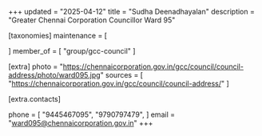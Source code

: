 +++
updated = "2025-04-12"
title = "Sudha Deenadhayalan"
description = "Greater Chennai Corporation Councillor Ward 95"

[taxonomies]
maintenance = [

]
member_of = [
    "group/gcc-council"
]

[extra]
photo = "https://chennaicorporation.gov.in/gcc/council/council-address/photo/ward095.jpg"
sources = [
    "https://chennaicorporation.gov.in/gcc/council/council-address/"
]

[extra.contacts]

phone = [
    "9445467095",
    "9790797479",
    ]
email = "ward095@chennaicorporation.gov.in"
+++